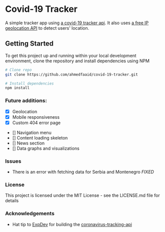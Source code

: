 # Covid-19 Tracker

A simple tracker app using [a covid-19 tracker api](https://github.com/ExpDev07/coronavirus-tracker-api). It also uses [a free IP geolocation API](https://freegeoip.app/) to detect users' location.

## Getting Started

To get this project up and running within your local development environment, clone the repository and install dependencies using NPM

```bash
# Clone repo
git clone https://github.com/ahmedfaaid/covid-19-tracker.git

# Install dependencies
npm install
```

### Future additions:

-   [x] Geolocation
-   [x] Mobile responsiveness
-   [x] Custom 404 error page
-   [] Navigation menu
-   [] Content loading skeleton
-   [] News section
-   [] Data graphs and visualizations

### Issues

-   There is an error with fetching data for Serbia and Montenegro _FIXED_

### License

This project is licensed under the MIT License - see the LICENSE.md file for details

### Acknowledgements

-   Hat tip to [ExpDev](https://github.com/ExpDev07) for building the [coronavirus-tracking-api](https://github.com/ExpDev07/coronavirus-tracker-api)
